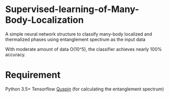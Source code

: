 # Supervised-learning-of-Many-Body-Localization
A simple neural network structure to classify many-body localized and thermalized phases using entanglement spectrum as the input data

With moderate amount of data O(10^5), the classifier achieves nearly 100% accuracy.

# Requirement
Python 3.5+
Tensorflow
[Quspin](https://github.com/weinbe58/QuSpin) (for calculating the entanglement spectrum)

